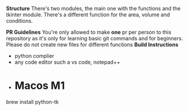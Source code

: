 **Structure**
There's two modules, the main one with the functions and the tkinter module.
There's a different function for the area, volume and conditions.

**PR Guidelines**
You're only allowed to make **one** pr per person to this repository as it's only for learning basic git commands and for beginners.
Please do not create new files for different functions
**Build Instructions**
- python complier
- any code editor such a vs code, notepad++ 
- # Macos M1
brew install python-tk


